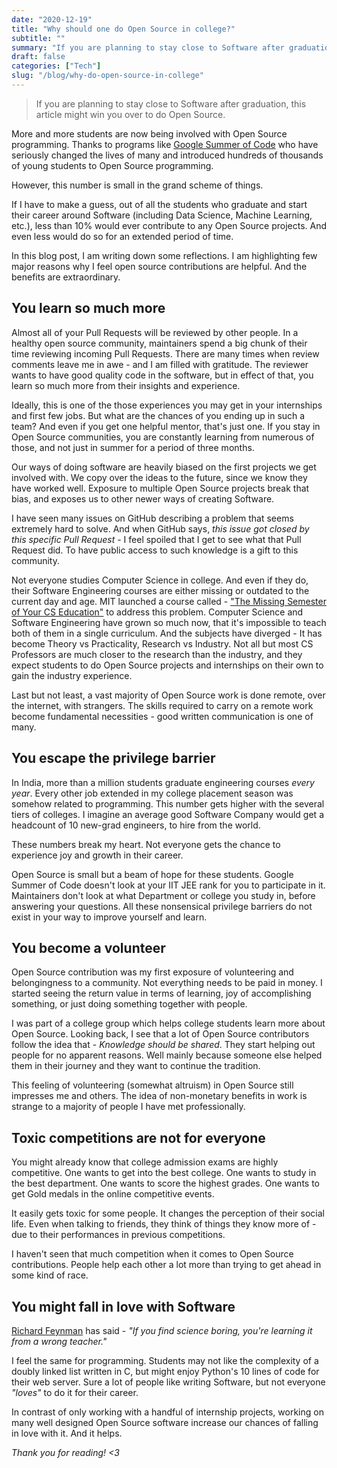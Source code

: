 ```yaml
---
date: "2020-12-19"
title: "Why should one do Open Source in college?"
subtitle: ""
summary: "If you are planning to stay close to Software after graduation, this article might win you over to do Open Source."
draft: false
categories: ["Tech"]
slug: "/blog/why-do-open-source-in-college"
---
```


> If you are planning to stay close to Software after graduation, this article might win you over to do Open Source.

More and more students are now being involved with Open Source programming. Thanks to programs like [Google Summer of Code](https://en.wikipedia.org/wiki/Google_Summer_of_Code) who have seriously changed the lives of many and introduced hundreds of thousands of young students to Open Source programming.

However, this number is small in the grand scheme of things.

If I have to make a guess, out of all the students who graduate and start their career around Software (including Data Science, Machine Learning, etc.), less than 10% would ever contribute to any Open Source projects. And even less would do so for an extended period of time.

In this blog post, I am writing down some reflections. I am highlighting few major reasons why I feel open source contributions are helpful. And the benefits are extraordinary.

## You learn so much more

Almost all of your Pull Requests will be reviewed by other people. In a healthy open source community, maintainers spend a big chunk of their time reviewing incoming Pull Requests. There are many times when review comments leave me in awe - and I am filled with gratitude. The reviewer wants to have good quality code in the software, but in effect of that, you learn so much more from their insights and experience.

Ideally, this is one of the those experiences you may get in your internships and first few jobs. But what are the chances of you ending up in such a team? And even if you get one helpful mentor, that's just one. If you stay in Open Source communities, you are constantly learning from numerous of those, and not just in summer for a period of three months.

Our ways of doing software are heavily biased on the first projects we get involved with. We copy over the ideas to the future, since we know they have worked well. Exposure to multiple Open Source projects break that bias, and exposes us to other newer ways of creating Software.

I have seen many issues on GitHub describing a problem that seems extremely hard to solve. And when GitHub says, _this issue got closed by this specific Pull Request_ - I feel spoiled that I get to see what that Pull Request did. To have public access to such knowledge is a gift to this community.

Not everyone studies Computer Science in college. And even if they do, their Software Engineering courses are either missing or outdated to the current day and age. MIT launched a course called - ["The Missing Semester of Your CS Education"](https://missing.csail.mit.edu/) to address this problem. Computer Science and Software Engineering have grown so much now, that it's impossible to teach both of them in a single curriculum. And the subjects have diverged - It has become Theory vs Practicality, Research vs Industry. Not all but most CS Professors are much closer to the research than the industry, and they expect students to do Open Source projects and internships on their own to gain the industry experience.

Last but not least, a vast majority of Open Source work is done remote, over the internet, with strangers. The skills required to carry on a remote work become fundamental necessities - good written communication is one of many.

## You escape the privilege barrier

In India, more than a million students graduate engineering courses _every year_. Every other job extended in my college placement season was somehow related to programming. This number gets higher with the several tiers of colleges. I imagine an average good Software Company would get a headcount of 10 new-grad engineers, to hire from the world.

These numbers break my heart. Not everyone gets the chance to experience joy and growth in their career.

Open Source is small but a beam of hope for these students. Google Summer of Code doesn't look at your IIT JEE rank for you to participate in it. Maintainers don't look at what Department or college you study in, before answering your questions. All these nonsensical privilege barriers do not exist in your way to improve yourself and learn.

## You become a volunteer

Open Source contribution was my first exposure of volunteering and belongingness to a community. Not everything needs to be paid in money. I started seeing the return value in terms of learning, joy of accomplishing something, or just doing something together with people.

I was part of a college group which helps college students learn more about Open Source. Looking back, I see that a lot of Open Source contributors follow the idea that - _Knowledge should be shared_. They start helping out people for no apparent reasons. Well mainly because someone else helped them in their journey and they want to continue the tradition.

This feeling of volunteering (somewhat altruism) in Open Source still impresses me and others. The idea of non-monetary benefits in work is strange to a majority of people I have met professionally.

## Toxic competitions are not for everyone

You might already know that college admission exams are highly competitive. One wants to get into the best college. One wants to study in the best department. One wants to score the highest grades. One wants to get Gold medals in the online competitive events.

It easily gets toxic for some people. It changes the perception of their social life. Even when talking to friends, they think of things they know more of - due to their performances in previous competitions.

I haven't seen that much competition when it comes to Open Source contributions. People help each other a lot more than trying to get ahead in some kind of race.

## You might fall in love with Software

[Richard Feynman](https://en.wikipedia.org/wiki/Richard_Feynman) has said - _"If you find science boring, you're learning it from a wrong teacher."_

I feel the same for programming. Students may not like the complexity of a doubly linked list written in C, but might enjoy Python's 10 lines of code for their web server. Sure a lot of people like writing Software, but not everyone _"loves"_ to do it for their career.

In contrast of only working with a handful of internship projects, working on many well designed Open Source software increase our chances of falling in love with it. And it helps.

_Thank you for reading! <3_
